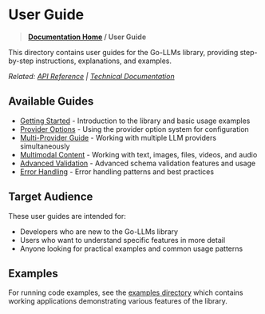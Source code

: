 # User Guide

> **[Documentation Home](/REFERENCE.md) / User Guide**

This directory contains user guides for the Go-LLMs library, providing step-by-step instructions, explanations, and examples.

*Related: [API Reference](/docs/api/README.md) | [Technical Documentation](/docs/technical/README.md)*

## Available Guides

- [Getting Started](getting-started.md) - Introduction to the library and basic usage examples
- [Provider Options](provider-options.md) - Using the provider option system for configuration
- [Multi-Provider Guide](multi-provider.md) - Working with multiple LLM providers simultaneously
- [Multimodal Content](multimodal-content.md) - Working with text, images, files, videos, and audio
- [Advanced Validation](advanced-validation.md) - Advanced schema validation features and usage
- [Error Handling](error-handling.md) - Error handling patterns and best practices

## Target Audience

These user guides are intended for:

- Developers who are new to the Go-LLMs library
- Users who want to understand specific features in more detail
- Anyone looking for practical examples and common usage patterns

## Examples

For running code examples, see the [examples directory](/cmd/examples/) which contains working applications demonstrating various features of the library.